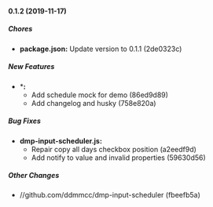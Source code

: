 #### 0.1.2 (2019-11-17)

##### Chores

* **package.json:**  Update version to 0.1.1 (2de0323c)

##### New Features

* ***:**
  *  Add schedule mock for demo (86ed9d89)
  *  Add changelog and husky (758e820a)

##### Bug Fixes

* **dmp-input-scheduler.js:**
  *  Repair copy all days checkbox position (a2eedf9d)
  *  Add notify to value and invalid properties (59630d56)

##### Other Changes

* //github.com/ddmmcc/dmp-input-scheduler (fbeefb5a)

